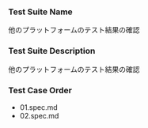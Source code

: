 ### Test Suite Name
他のプラットフォームのテスト結果の確認

### Test Suite Description
他のプラットフォームのテスト結果の確認

### Test Case Order
- 01.spec.md
- 02.spec.md